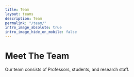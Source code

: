 ```yaml
---
title: Team
layout: teams
description: Team
permalink: "/team/"
intro_image_absolute: true
intro_image_hide_on_mobile: false
---
```


# Meet The Team

Our team consists of Professors, students, and research staff.
